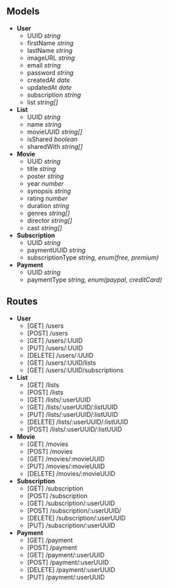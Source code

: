## Models
- **User**
    - UUID *string*
    - firstName *string*
    - lastName *string*
    - imageURL *string*
    - email *string*
    - password *string*
    - createdAt *date*
    - updatedAt *date*
    - subscription *string*
    - list *string[]*
- **List**
    - UUID *string*
    - name *string*
    - movieUUID *string[]*
    - isShared *boolean*
    - sharedWith *string[]*
- **Movie**
    - UUID *string*
    - title *string*
    - poster *string*
    - year *number*
    - synopsis *string*
    - rating *number*
    - duration *string*
    - genres *string[]*
    - director *string[]*
    - cast *string[]*
- **Subscription**
    - UUID *string*
    - paymentUUID *string*
    - subscriptionType *string, enum(free, premium)*
- **Payment**
    - UUID *string*
    - paymentType *string, enum(paypal, creditCard)*
## Routes
- **User**
    - [GET] /users
    - [POST] /users
    - [GET] /users/:UUID
    - [PUT] /users/:UUID
    - [DELETE] /users/:UUID
    - [GET] /users/:UUID/lists
    - [GET] /users/:UUID/subscriptions
- **List**
    - [GET] /lists
    - [POST] /lists
    - [GET] /lists/:userUUID
    - [GET] /lists/:userUUID/:listUUID
    - [PUT] /lists/:userUUID/:listUUID
    - [DELETE] /lists/:userUUID/:listUUID
    - [POST] /lists/:userUUID/:listUUID
- **Movie**
    - [GET] /movies
    - [POST] /movies
    - [GET] /movies/:movieUUID
    - [PUT] /movies/:movieUUID
    - [DELETE] /movies/:movieUUID
- **Subscription**
    - [GET] /subscription
    - [POST] /subscription
    - [GET] /subscription/:userUUID
    - [POST] /subscription/:userUUID/
    - [DELETE] /subscription/:userUUID
    - [PUT] /subscription/:userUUID
- **Payment**
    - [GET] /payment
    - [POST] /payment
    - [GET] /payment/:userUUID
    - [POST] /payment/:userUUID
    - [DELETE] /payment/:userUUID
    - [PUT] /payment/:userUUID